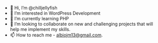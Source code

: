 - 👋 Hi, I’m @chilljellyfish
- 👀 I’m interested in WordPress Development
- 🌱 I’m currently learning PHP
- 💞️ I’m looking to collaborate on new and challenging projects that will help me implement my skills.
- 📫 How to reach me - albiojm13@gmail.com.

<!---
chilljellyfish/chilljellyfish is a ✨ special ✨ repository because its `README.md` (this file) appears on your GitHub profile.
You can click the Preview link to take a look at your changes.
--->
